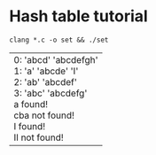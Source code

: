 # Hash table tutorial
```clang *.c -o set && ./set```

<table><tr><td>
0: 'abcd' 'abcdefgh'<br>
1: 'a' 'abcde' 'I'<br>
2: 'ab' 'abcdef'<br>
3: 'abc' 'abcdefg'<br>
a found!<br>
cba not found!<br>
I found!<br>
II not found!<br>
</table></tr></td>
